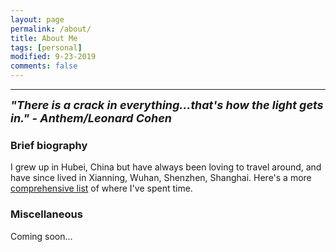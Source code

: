 ```yaml
---
layout: page
permalink: /about/
title: About Me
tags: [personal]
modified: 9-23-2019
comments: false
---
```


----

<strong><i><font size = "+1">"There is a crack in everything...that's how the light gets in."  - Anthem/Leonard Cohen</font></i></strong>

### Brief biography
I grew up in Hubei, China but have always been loving to travel around, and have since lived in Xianning, Wuhan, Shenzhen, Shanghai. Here's a more [comprehensive list](cities.md) of where I've spent time.

### Miscellaneous

Coming soon...

